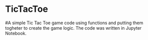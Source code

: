 # TicTacToe
#A simple Tic Tac Toe game code using functions and putting them togheter to create the game logic.
The code was written in Jupyter Notebook.
